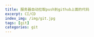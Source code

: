 ```yaml
---
title: 服务器自动拉取push到github上面的代码
excerpt: CI/CD
index_img: /img/git.jpg
tags: [git]
categories: git
---
```


